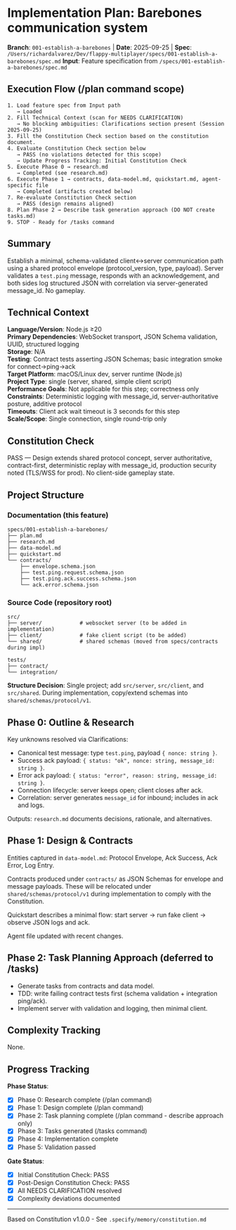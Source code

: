 # Implementation Plan: Barebones communication system

**Branch**: `001-establish-a-barebones` | **Date**: 2025-09-25 | **Spec**: `/Users/richardalvarez/Dev/flappy-multiplayer/specs/001-establish-a-barebones/spec.md`
**Input**: Feature specification from `/specs/001-establish-a-barebones/spec.md`

## Execution Flow (/plan command scope)

```
1. Load feature spec from Input path
   → Loaded
2. Fill Technical Context (scan for NEEDS CLARIFICATION)
   → No blocking ambiguities: Clarifications section present (Session 2025-09-25)
3. Fill the Constitution Check section based on the constitution document.
4. Evaluate Constitution Check section below
   → PASS (no violations detected for this scope)
   → Update Progress Tracking: Initial Constitution Check
5. Execute Phase 0 → research.md
   → Completed (see research.md)
6. Execute Phase 1 → contracts, data-model.md, quickstart.md, agent-specific file
   → Completed (artifacts created below)
7. Re-evaluate Constitution Check section
   → PASS (design remains aligned)
8. Plan Phase 2 → Describe task generation approach (DO NOT create tasks.md)
9. STOP - Ready for /tasks command
```

## Summary

Establish a minimal, schema-validated client↔server communication path using a shared protocol envelope (protocol_version, type, payload). Server validates a `test.ping` message, responds with an acknowledgement, and both sides log structured JSON with correlation via server-generated message_id. No gameplay.

## Technical Context

**Language/Version**: Node.js ≥20  
**Primary Dependencies**: WebSocket transport, JSON Schema validation, UUID, structured logging  
**Storage**: N/A  
**Testing**: Contract tests asserting JSON Schemas; basic integration smoke for connect→ping→ack  
**Target Platform**: macOS/Linux dev, server runtime (Node.js)  
**Project Type**: single (server, shared, simple client script)  
**Performance Goals**: Not applicable for this step; correctness only  
**Constraints**: Deterministic logging with message_id, server-authoritative posture, additive protocol  
**Timeouts**: Client ack wait timeout is 3 seconds for this step  
**Scale/Scope**: Single connection, single round-trip only

## Constitution Check

PASS — Design extends shared protocol concept, server authoritative, contract-first, deterministic replay with message_id, production security noted (TLS/WSS for prod). No client-side gameplay state.

## Project Structure

### Documentation (this feature)

```
specs/001-establish-a-barebones/
├── plan.md
├── research.md
├── data-model.md
├── quickstart.md
└── contracts/
    ├── envelope.schema.json
    ├── test.ping.request.schema.json
    ├── test.ping.ack.success.schema.json
    └── ack.error.schema.json
```

### Source Code (repository root)

```
src/
├── server/            # websocket server (to be added in implementation)
├── client/            # fake client script (to be added)
└── shared/            # shared schemas (moved from specs/contracts during impl)

tests/
├── contract/
└── integration/
```

**Structure Decision**: Single project; add `src/server`, `src/client`, and `src/shared`. During implementation, copy/extend schemas into `shared/schemas/protocol/v1`.

## Phase 0: Outline & Research

Key unknowns resolved via Clarifications:

- Canonical test message: type `test.ping`, payload `{ nonce: string }`.
- Success ack payload: `{ status: "ok", nonce: string, message_id: string }`.
- Error ack payload: `{ status: "error", reason: string, message_id: string }`.
- Connection lifecycle: server keeps open; client closes after ack.
- Correlation: server generates `message_id` for inbound; includes in ack and logs.

Outputs: `research.md` documents decisions, rationale, and alternatives.

## Phase 1: Design & Contracts

Entities captured in `data-model.md`: Protocol Envelope, Ack Success, Ack Error, Log Entry.

Contracts produced under `contracts/` as JSON Schemas for envelope and message payloads. These will be relocated under `shared/schemas/protocol/v1` during implementation to comply with the Constitution.

Quickstart describes a minimal flow: start server → run fake client → observe JSON logs and ack.

Agent file updated with recent changes.

## Phase 2: Task Planning Approach (deferred to /tasks)

- Generate tasks from contracts and data model.
- TDD: write failing contract tests first (schema validation + integration ping/ack).
- Implement server with validation and logging, then minimal client.

## Complexity Tracking

None.

## Progress Tracking

**Phase Status**:

- [x] Phase 0: Research complete (/plan command)
- [x] Phase 1: Design complete (/plan command)
- [x] Phase 2: Task planning complete (/plan command - describe approach only)
- [x] Phase 3: Tasks generated (/tasks command)
- [x] Phase 4: Implementation complete
- [x] Phase 5: Validation passed

**Gate Status**:

- [x] Initial Constitution Check: PASS
- [x] Post-Design Constitution Check: PASS
- [x] All NEEDS CLARIFICATION resolved
- [x] Complexity deviations documented

---

Based on Constitution v1.0.0 - See `.specify/memory/constitution.md`
